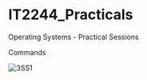 # IT2244_Practicals
Operating Systems - Practical Sessions

Commands


![3SS1](https://github.com/user-attachments/assets/938b722e-0163-4d1a-8a74-64a7257c9a5a)

